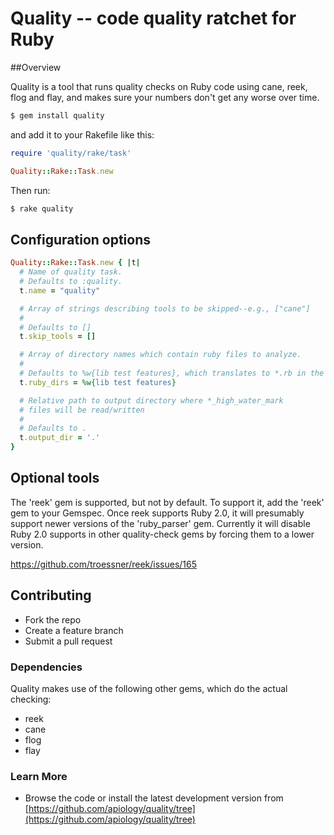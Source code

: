 # Quality -- code quality ratchet for Ruby

##Overview

Quality is a tool that runs quality checks on Ruby code using cane,
reek, flog and flay, and makes sure your numbers don't get any worse
over time.

```bash
$ gem install quality
```

and add it to your Rakefile like this:

```ruby
require 'quality/rake/task'

Quality::Rake::Task.new
```

Then run:

```bash
$ rake quality
```

## Configuration options

```ruby
Quality::Rake::Task.new { |t|
  # Name of quality task.
  # Defaults to :quality.
  t.name = "quality" 

  # Array of strings describing tools to be skipped--e.g., ["cane"]
  #
  # Defaults to []
  t.skip_tools = []

  # Array of directory names which contain ruby files to analyze.
  #
  # Defaults to %w{lib test features}, which translates to *.rb in the base directory, as well as lib, test, and features.
  t.ruby_dirs = %w{lib test features}

  # Relative path to output directory where *_high_water_mark
  # files will be read/written
  #
  # Defaults to .
  t.output_dir = '.'
}
```


## Optional tools

The 'reek' gem is supported, but not by default.  To support it, add the 'reek' gem to your Gemspec.  Once reek supports Ruby 2.0, it will presumably support newer versions of the 'ruby_parser' gem.  Currently it will disable Ruby 2.0 supports in other quality-check gems by forcing them to a lower version.

https://github.com/troessner/reek/issues/165

## Contributing

* Fork the repo
* Create a feature branch
* Submit a pull request

### Dependencies

Quality makes use of the following other gems, which do the actual checking:

* reek
* cane
* flog
* flay

### Learn More

* Browse the code or install the latest development version from [https://github.com/apiology/quality/tree](https://github.com/apiology/quality/tree)

